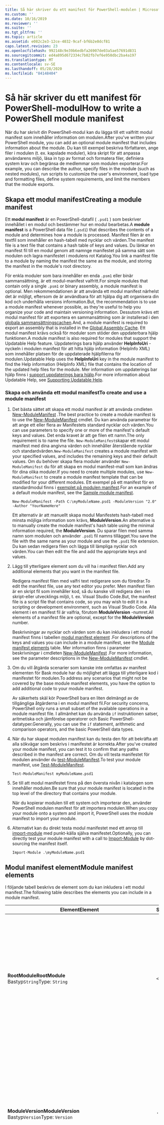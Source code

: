 ```yaml
---
title: Så här skriver du ett manifest för PowerShell-modulen | Microsoft Docs
ms.custom: ''
ms.date: 10/16/2019
ms.reviewer: ''
ms.suite: ''
ms.tgt_pltfrm: ''
ms.topic: article
ms.assetid: e082c2e3-12ce-4032-9caf-bf6b2e0dcf81
caps.latest.revision: 23
ms.openlocfilehash: 992148c9e39b6edbfa26907de03a5ae57691d831
ms.sourcegitcommit: ed4a895d672334c7b02fb7ef6e950dbc2ba4a197
ms.translationtype: MT
ms.contentlocale: sv-SE
ms.lasthandoff: 05/28/2020
ms.locfileid: "84148404"
---
```

# <a name="how-to-write-a-powershell-module-manifest"></a><span data-ttu-id="6aa36-102">Så här skriver du ett manifest för PowerShell-modul</span><span class="sxs-lookup"><span data-stu-id="6aa36-102">How to write a PowerShell module manifest</span></span>

<span data-ttu-id="6aa36-103">När du har skrivit din PowerShell-modul kan du lägga till ett valfritt modul manifest som innehåller information om modulen.</span><span class="sxs-lookup"><span data-stu-id="6aa36-103">After you've written your PowerShell module, you can add an optional module manifest that includes information about the module.</span></span> <span data-ttu-id="6aa36-104">Du kan till exempel beskriva författaren, ange filer i modulen (t. ex. kapslade moduler), köra skript för att anpassa användarens miljö, läsa in typ av format och formatera filer, definiera system krav och begränsa de medlemmar som modulen exporterar.</span><span class="sxs-lookup"><span data-stu-id="6aa36-104">For example, you can describe the author, specify files in the module (such as nested modules), run scripts to customize the user's environment, load type and formatting files, define system requirements, and limit the members that the module exports.</span></span>

## <a name="creating-a-module-manifest"></a><span data-ttu-id="6aa36-105">Skapa ett modul manifest</span><span class="sxs-lookup"><span data-stu-id="6aa36-105">Creating a module manifest</span></span>

<span data-ttu-id="6aa36-106">Ett **modul manifest** är en PowerShell-datafil ( `.psd1` ) som beskriver innehållet i en modul och bestämmer hur en modul bearbetas.</span><span class="sxs-lookup"><span data-stu-id="6aa36-106">A **module manifest** is a PowerShell data file (`.psd1`) that describes the contents of a module and determines how a module is processed.</span></span> <span data-ttu-id="6aa36-107">Manifest filen är en textfil som innehåller en hash-tabell med nycklar och värden.</span><span class="sxs-lookup"><span data-stu-id="6aa36-107">The manifest file is a text file that contains a hash table of keys and values.</span></span> <span data-ttu-id="6aa36-108">Du länkar en manifest fil till en modul genom att namnge manifestet på samma sätt som modulen och lagra manifestet i modulens rot Katalog.</span><span class="sxs-lookup"><span data-stu-id="6aa36-108">You link a manifest file to a module by naming the manifest the same as the module, and storing the manifest in the module's root directory.</span></span>

<span data-ttu-id="6aa36-109">För enkla moduler som bara innehåller en enda `.psm1` eller binär sammansättning, är ett modul-manifest valfritt.</span><span class="sxs-lookup"><span data-stu-id="6aa36-109">For simple modules that contain only a single `.psm1` or binary assembly, a module manifest is optional.</span></span> <span data-ttu-id="6aa36-110">Men rekommendationen är att använda ett modul manifest närhelst det är möjligt, eftersom de är användbara för att hjälpa dig att organisera din kod och underhålla versions information.</span><span class="sxs-lookup"><span data-stu-id="6aa36-110">But, the recommendation is to use a module manifest whenever possible, as they're useful to help you organize your code and maintain versioning information.</span></span> <span data-ttu-id="6aa36-111">Dessutom krävs ett modul manifest för att exportera en sammansättning som är installerad i den [globala sammansättningscachen](/dotnet/framework/app-domains/gac).</span><span class="sxs-lookup"><span data-stu-id="6aa36-111">And, a module manifest is required to export an assembly that is installed in the [Global Assembly Cache](/dotnet/framework/app-domains/gac).</span></span> <span data-ttu-id="6aa36-112">Ett modul manifest krävs också för moduler som stöder den uppdaterbara hjälp funktionen.</span><span class="sxs-lookup"><span data-stu-id="6aa36-112">A module manifest is also required for modules that support the Updatable Help feature.</span></span> <span data-ttu-id="6aa36-113">Uppdaterings bara hjälp använder **HelpInfoUri** -nyckeln i modulen manifest för att hitta hjälp information (HelpInfo XML) som innehåller platsen för de uppdaterade hjälpfilerna för modulen.</span><span class="sxs-lookup"><span data-stu-id="6aa36-113">Updatable Help uses the **HelpInfoUri** key in the module manifest to find the Help information (HelpInfo XML) file that contains the location of the updated help files for the module.</span></span> <span data-ttu-id="6aa36-114">Mer information om uppdaterings bar hjälp finns i [support uppdaterings bara hjälp](./supporting-updatable-help.md).</span><span class="sxs-lookup"><span data-stu-id="6aa36-114">For more information about Updatable Help, see [Supporting Updatable Help](./supporting-updatable-help.md).</span></span>

### <a name="to-create-and-use-a-module-manifest"></a><span data-ttu-id="6aa36-115">Skapa och använda ett modul manifest</span><span class="sxs-lookup"><span data-stu-id="6aa36-115">To create and use a module manifest</span></span>

1. <span data-ttu-id="6aa36-116">Det bästa sättet att skapa ett modul manifest är att använda cmdleten [New-ModuleManifest](/powershell/module/Microsoft.PowerShell.Core/New-ModuleManifest) .</span><span class="sxs-lookup"><span data-stu-id="6aa36-116">The best practice to create a module manifest is to use the [New-ModuleManifest](/powershell/module/Microsoft.PowerShell.Core/New-ModuleManifest) cmdlet.</span></span> <span data-ttu-id="6aa36-117">Du kan använda parametrar för att ange ett eller flera av Manifestets standard nycklar och värden.</span><span class="sxs-lookup"><span data-stu-id="6aa36-117">You can use parameters to specify one or more of the manifest's default keys and values.</span></span> <span data-ttu-id="6aa36-118">Det enda kravet är att ge filen ett namn.</span><span class="sxs-lookup"><span data-stu-id="6aa36-118">The only requirement is to name the file.</span></span> <span data-ttu-id="6aa36-119">`New-ModuleManifest`skapar ett modul manifest med dina angivna värden och innehåller återstående nycklar och standardvärden.</span><span class="sxs-lookup"><span data-stu-id="6aa36-119">`New-ModuleManifest` creates a module manifest with your specified values, and includes the remaining keys and their default values.</span></span> <span data-ttu-id="6aa36-120">Om du behöver skapa flera moduler använder `New-ModuleManifest` du för att skapa en modul manifest-mall som kan ändras för dina olika moduler.</span><span class="sxs-lookup"><span data-stu-id="6aa36-120">If you need to create multiple modules, use `New-ModuleManifest` to create a module manifest template that can be modified for your different modules.</span></span> <span data-ttu-id="6aa36-121">Ett exempel på ett manifest för en standardmodul finns i [exemplet på modulen manifest](#sample-module-manifest).</span><span class="sxs-lookup"><span data-stu-id="6aa36-121">For an example of a default module manifest, see the [Sample module manifest](#sample-module-manifest).</span></span>

   `New-ModuleManifest -Path C:\myModuleName.psd1 -ModuleVersion "2.0" -Author "YourNameHere"`

   <span data-ttu-id="6aa36-122">Ett alternativ är att manuellt skapa modul Manifestets hash-tabell med minsta möjliga information som krävs, **ModuleVersion**.</span><span class="sxs-lookup"><span data-stu-id="6aa36-122">An alternative is to manually create the module manifest's hash table using the minimal information required, the **ModuleVersion**.</span></span> <span data-ttu-id="6aa36-123">Du sparar filen med samma namn som modulen och använder `.psd1` fil namns tillägget.</span><span class="sxs-lookup"><span data-stu-id="6aa36-123">You save the file with the same name as your module and use the `.psd1` file extension.</span></span> <span data-ttu-id="6aa36-124">Du kan sedan redigera filen och lägga till lämpliga nycklar och värden.</span><span class="sxs-lookup"><span data-stu-id="6aa36-124">You can then edit the file and add the appropriate keys and values.</span></span>

1. <span data-ttu-id="6aa36-125">Lägg till ytterligare element som du vill ha i manifest filen.</span><span class="sxs-lookup"><span data-stu-id="6aa36-125">Add any additional elements that you want in the manifest file.</span></span>

   <span data-ttu-id="6aa36-126">Redigera manifest filen med valfri text redigerare som du föredrar.</span><span class="sxs-lookup"><span data-stu-id="6aa36-126">To edit the manifest file, use any text editor you prefer.</span></span> <span data-ttu-id="6aa36-127">Men manifest filen är en skript fil som innehåller kod, så du kanske vill redigera den i en skript-eller utvecklings miljö, t. ex. Visual Studio Code.</span><span class="sxs-lookup"><span data-stu-id="6aa36-127">But, the manifest file is a script file that contains code, so you may wish to edit it in a scripting or development environment, such as Visual Studio Code.</span></span> <span data-ttu-id="6aa36-128">Alla element i en manifest fil är valfria, förutom **ModuleVersion** -numret.</span><span class="sxs-lookup"><span data-stu-id="6aa36-128">All elements of a manifest file are optional, except for the **ModuleVersion** number.</span></span>

   <span data-ttu-id="6aa36-129">Beskrivningar av nycklar och värden som du kan inkludera i ett modul manifest finns i tabellen [modul manifest element](#module-manifest-elements) .</span><span class="sxs-lookup"><span data-stu-id="6aa36-129">For descriptions of the keys and values you can include in a module manifest, see the [Module manifest elements](#module-manifest-elements) table.</span></span> <span data-ttu-id="6aa36-130">Mer information finns i parameter beskrivningar i cmdleten [New-ModuleManifest](/powershell/module/Microsoft.PowerShell.Core/New-ModuleManifest) .</span><span class="sxs-lookup"><span data-stu-id="6aa36-130">For more information, see the parameter descriptions in the [New-ModuleManifest](/powershell/module/Microsoft.PowerShell.Core/New-ModuleManifest) cmdlet.</span></span>

1. <span data-ttu-id="6aa36-131">Om du vill åtgärda scenarier som kanske inte omfattas av manifest elementen för Bask module har du möjlighet att lägga till ytterligare kod i manifestet för modulen.</span><span class="sxs-lookup"><span data-stu-id="6aa36-131">To address any scenarios that might not be covered by the base module manifest elements, you have the option to add additional code to your module manifest.</span></span>

   <span data-ttu-id="6aa36-132">Av säkerhets skäl kör PowerShell bara en liten delmängd av de tillgängliga åtgärderna i en modul manifest fil.</span><span class="sxs-lookup"><span data-stu-id="6aa36-132">For security concerns, PowerShell only runs a small subset of the available operations in a module manifest file.</span></span> <span data-ttu-id="6aa36-133">I allmänhet kan du använda `if` instruktionen satser, aritmetiska och jämförelse operatorer och Basic PowerShell-datatyper.</span><span class="sxs-lookup"><span data-stu-id="6aa36-133">Generally, you can use the `if` statement, arithmetic and comparison operators, and the basic PowerShell data types.</span></span>

1. <span data-ttu-id="6aa36-134">När du har skapat modulen manifest kan du testa den för att bekräfta att alla sökvägar som beskrivs i manifestet är korrekta.</span><span class="sxs-lookup"><span data-stu-id="6aa36-134">After you've created your module manifest, you can test it to confirm that any paths described in the manifest are correct.</span></span> <span data-ttu-id="6aa36-135">Om du vill testa manifestet för modulen använder du [test-ModuleManifest](/powershell/module/Microsoft.PowerShell.Core/Test-ModuleManifest).</span><span class="sxs-lookup"><span data-stu-id="6aa36-135">To test your module manifest, use [Test-ModuleManifest](/powershell/module/Microsoft.PowerShell.Core/Test-ModuleManifest).</span></span>

   `Test-ModuleManifest myModuleName.psd1`

1. <span data-ttu-id="6aa36-136">Se till att modul manifestet finns på den översta nivån i katalogen som innehåller modulen.</span><span class="sxs-lookup"><span data-stu-id="6aa36-136">Be sure that your module manifest is located in the top level of the directory that contains your module.</span></span>

   <span data-ttu-id="6aa36-137">När du kopierar modulen till ett system och importerar den, använder PowerShell modulen manifest för att importera modulen.</span><span class="sxs-lookup"><span data-stu-id="6aa36-137">When you copy your module onto a system and import it, PowerShell uses the module manifest to import your module.</span></span>

1. <span data-ttu-id="6aa36-138">Alternativt kan du direkt testa modul manifestet med ett anrop till [import-module](/powershell/module/Microsoft.PowerShell.Core/Import-Module) med punkt-källa själva manifestet.</span><span class="sxs-lookup"><span data-stu-id="6aa36-138">Optionally, you can directly test your module manifest with a call to [Import-Module](/powershell/module/Microsoft.PowerShell.Core/Import-Module) by dot-sourcing the manifest itself.</span></span>

   `Import-Module .\myModuleName.psd1`

## <a name="module-manifest-elements"></a><span data-ttu-id="6aa36-139">Modul manifest element</span><span class="sxs-lookup"><span data-stu-id="6aa36-139">Module manifest elements</span></span>

<span data-ttu-id="6aa36-140">I följande tabell beskrivs de element som du kan inkludera i ett modul manifest.</span><span class="sxs-lookup"><span data-stu-id="6aa36-140">The following table describes the elements you can include in a module manifest.</span></span>

|<span data-ttu-id="6aa36-141">Element</span><span class="sxs-lookup"><span data-stu-id="6aa36-141">Element</span></span>|<span data-ttu-id="6aa36-142">Standard</span><span class="sxs-lookup"><span data-stu-id="6aa36-142">Default</span></span>|<span data-ttu-id="6aa36-143">Description</span><span class="sxs-lookup"><span data-stu-id="6aa36-143">Description</span></span>|
|-------------|-------------|-----------------|
|<span data-ttu-id="6aa36-144">**RootModule**</span><span class="sxs-lookup"><span data-stu-id="6aa36-144">**RootModule**</span></span><br /> <span data-ttu-id="6aa36-145">Bastyp`String`</span><span class="sxs-lookup"><span data-stu-id="6aa36-145">Type: `String`</span></span>|`<empty string>`|<span data-ttu-id="6aa36-146">Skriptbaserad modul eller binär modul som är associerad med det här manifestet.</span><span class="sxs-lookup"><span data-stu-id="6aa36-146">Script module or binary module file associated with this manifest.</span></span> <span data-ttu-id="6aa36-147">Tidigare versioner av PowerShell anropade det här elementet som **ModuleToProcess**.</span><span class="sxs-lookup"><span data-stu-id="6aa36-147">Previous versions of PowerShell called this element the **ModuleToProcess**.</span></span><br /> <span data-ttu-id="6aa36-148">Möjliga typer för rotnoden kan vara tomma, vilket skapar en **manifest** -modul, namnet på en skript-modul ( `.psm1` ) eller namnet på en binär modul ( `.exe` eller `.dll` ).</span><span class="sxs-lookup"><span data-stu-id="6aa36-148">Possible types for the root module can be empty, which creates a **Manifest** module, the name of a script module (`.psm1`), or the name of a binary module (`.exe` or `.dll`).</span></span> <span data-ttu-id="6aa36-149">Att placera namnet på ett modul manifest ( `.psd1` ) eller en skript fil ( `.ps1` ) i det här elementet orsakar ett fel.</span><span class="sxs-lookup"><span data-stu-id="6aa36-149">Placing the name of a module manifest (`.psd1`) or a script file (`.ps1`) in this element causes an error.</span></span> <br /> <span data-ttu-id="6aa36-150">Exempel: `RootModule = 'ScriptModule.psm1'`</span><span class="sxs-lookup"><span data-stu-id="6aa36-150">Example: `RootModule = 'ScriptModule.psm1'`</span></span>|
|<span data-ttu-id="6aa36-151">**ModuleVersion**</span><span class="sxs-lookup"><span data-stu-id="6aa36-151">**ModuleVersion**</span></span><br /> <span data-ttu-id="6aa36-152">Bastyp`Version`</span><span class="sxs-lookup"><span data-stu-id="6aa36-152">Type: `Version`</span></span>|`'0.0.1'`|<span data-ttu-id="6aa36-153">Versions nummer för den här modulen.</span><span class="sxs-lookup"><span data-stu-id="6aa36-153">Version number of this module.</span></span> <span data-ttu-id="6aa36-154">Om ett värde inte anges används standardvärdet `New-ModuleManifest` .</span><span class="sxs-lookup"><span data-stu-id="6aa36-154">If a value isn't specified, `New-ModuleManifest`   uses the default.</span></span> <span data-ttu-id="6aa36-155">Strängen måste kunna konvertera till typen till `Version` exempel `#.#.#.#.#` .</span><span class="sxs-lookup"><span data-stu-id="6aa36-155">The string must be able to convert to the type `Version` for example `#.#.#.#.#`.</span></span> <span data-ttu-id="6aa36-156">`Import-Module`läser in den första modul som den hittar på den **$PSModulePath** som matchar namnet och har minst lika hög som en **ModuleVersion**, som **MinimumVersion** -parameter.</span><span class="sxs-lookup"><span data-stu-id="6aa36-156">`Import-Module` loads the first module it finds on the **$PSModulePath** that matches the name, and has at least as high a **ModuleVersion**, as the **MinimumVersion** parameter.</span></span> <span data-ttu-id="6aa36-157">Om du vill importera en version använder du `Import-Module` cmdlet: en **RequiredVersion** -parameter.</span><span class="sxs-lookup"><span data-stu-id="6aa36-157">To import a specific version, use the `Import-Module` cmdlet's **RequiredVersion** parameter.</span></span><br /> <span data-ttu-id="6aa36-158">Exempel: `ModuleVersion = '1.0'`</span><span class="sxs-lookup"><span data-stu-id="6aa36-158">Example: `ModuleVersion = '1.0'`</span></span>|
|<span data-ttu-id="6aa36-159">**LED**</span><span class="sxs-lookup"><span data-stu-id="6aa36-159">**GUID**</span></span><br /> <span data-ttu-id="6aa36-160">Bastyp`GUID`</span><span class="sxs-lookup"><span data-stu-id="6aa36-160">Type: `GUID`</span></span>|`'<GUID>'`|<span data-ttu-id="6aa36-161">ID som används för att identifiera den här modulen unikt.</span><span class="sxs-lookup"><span data-stu-id="6aa36-161">ID used to uniquely identify this module.</span></span> <span data-ttu-id="6aa36-162">Om ett värde inte anges `New-ModuleManifest` genererar automatiskt värdet.</span><span class="sxs-lookup"><span data-stu-id="6aa36-162">If a value isn't specified, `New-ModuleManifest` autogenerates the value.</span></span> <span data-ttu-id="6aa36-163">Du kan för närvarande inte importera en modul efter **GUID**.</span><span class="sxs-lookup"><span data-stu-id="6aa36-163">You can't currently import a module by **GUID**.</span></span> <br /> <span data-ttu-id="6aa36-164">Exempel: `GUID = 'cfc45206-1e49-459d-a8ad-5b571ef94857'`</span><span class="sxs-lookup"><span data-stu-id="6aa36-164">Example: `GUID = 'cfc45206-1e49-459d-a8ad-5b571ef94857'`</span></span>|
|<span data-ttu-id="6aa36-165">**Författare**</span><span class="sxs-lookup"><span data-stu-id="6aa36-165">**Author**</span></span><br /> <span data-ttu-id="6aa36-166">Bastyp`String`</span><span class="sxs-lookup"><span data-stu-id="6aa36-166">Type: `String`</span></span>|`'<Current user>'`|<span data-ttu-id="6aa36-167">Författare för den här modulen.</span><span class="sxs-lookup"><span data-stu-id="6aa36-167">Author of this module.</span></span> <span data-ttu-id="6aa36-168">Om ett värde inte anges `New-ModuleManifest` använder den aktuella användaren.</span><span class="sxs-lookup"><span data-stu-id="6aa36-168">If a value isn't specified, `New-ModuleManifest` uses the current user.</span></span> <br /> <span data-ttu-id="6aa36-169">Exempel: `Author = 'AuthorNameHere'`</span><span class="sxs-lookup"><span data-stu-id="6aa36-169">Example: `Author = 'AuthorNameHere'`</span></span>|
|<span data-ttu-id="6aa36-170">**CompanyName**</span><span class="sxs-lookup"><span data-stu-id="6aa36-170">**CompanyName**</span></span><br /> <span data-ttu-id="6aa36-171">Bastyp`String`</span><span class="sxs-lookup"><span data-stu-id="6aa36-171">Type: `String`</span></span>|`'Unknown'`|<span data-ttu-id="6aa36-172">Företaget eller leverantören för den här modulen.</span><span class="sxs-lookup"><span data-stu-id="6aa36-172">Company or vendor of this module.</span></span> <span data-ttu-id="6aa36-173">Om ett värde inte anges används standardvärdet `New-ModuleManifest` .</span><span class="sxs-lookup"><span data-stu-id="6aa36-173">If a value isn't specified, `New-ModuleManifest` uses the default.</span></span><br /> <span data-ttu-id="6aa36-174">Exempel: `CompanyName = 'Fabrikam'`</span><span class="sxs-lookup"><span data-stu-id="6aa36-174">Example: `CompanyName = 'Fabrikam'`</span></span>|
|<span data-ttu-id="6aa36-175">**Material**</span><span class="sxs-lookup"><span data-stu-id="6aa36-175">**Copyright**</span></span><br /> <span data-ttu-id="6aa36-176">Bastyp`String`</span><span class="sxs-lookup"><span data-stu-id="6aa36-176">Type: `String`</span></span>|`'(c) <Author>. All rights reserved.'`| <span data-ttu-id="6aa36-177">Copyright-instruktion för den här modulen.</span><span class="sxs-lookup"><span data-stu-id="6aa36-177">Copyright statement for this module.</span></span> <span data-ttu-id="6aa36-178">Om ett värde inte anges används standardvärdet för `New-ModuleManifest` den aktuella användaren som `<Author>` .</span><span class="sxs-lookup"><span data-stu-id="6aa36-178">If a value isn't specified, `New-ModuleManifest` uses the default with the current user as the `<Author>`.</span></span> <span data-ttu-id="6aa36-179">Om du vill ange en författare använder du parametern **Author** .</span><span class="sxs-lookup"><span data-stu-id="6aa36-179">To specify an author, use the **Author** parameter.</span></span> <br /> <span data-ttu-id="6aa36-180">Exempel: `Copyright = '2019 AuthorName. All rights reserved.'`</span><span class="sxs-lookup"><span data-stu-id="6aa36-180">Example: `Copyright = '2019 AuthorName. All rights reserved.'`</span></span>|
|<span data-ttu-id="6aa36-181">**Beskrivning**</span><span class="sxs-lookup"><span data-stu-id="6aa36-181">**Description**</span></span><br /> <span data-ttu-id="6aa36-182">Bastyp`String`</span><span class="sxs-lookup"><span data-stu-id="6aa36-182">Type: `String`</span></span>|`<empty string>`|<span data-ttu-id="6aa36-183">Beskrivning av de funktioner som tillhandahålls av den här modulen.</span><span class="sxs-lookup"><span data-stu-id="6aa36-183">Description of the functionality provided by this module.</span></span><br /> <span data-ttu-id="6aa36-184">Exempel: `Description = 'This is the module's description.'`</span><span class="sxs-lookup"><span data-stu-id="6aa36-184">Example: `Description = 'This is the module's description.'`</span></span>|
|<span data-ttu-id="6aa36-185">**PowerShellVersion**</span><span class="sxs-lookup"><span data-stu-id="6aa36-185">**PowerShellVersion**</span></span><br /> <span data-ttu-id="6aa36-186">Bastyp`Version`</span><span class="sxs-lookup"><span data-stu-id="6aa36-186">Type: `Version`</span></span>|`<empty string>`|<span data-ttu-id="6aa36-187">Lägsta version av PowerShell-motorn som krävs av den här modulen.</span><span class="sxs-lookup"><span data-stu-id="6aa36-187">Minimum version of the PowerShell engine required by this module.</span></span> <span data-ttu-id="6aa36-188">Giltiga värden är 1,0, 2,0, 3,0, 4,0, 5,0, 5,1, 6 och 7.</span><span class="sxs-lookup"><span data-stu-id="6aa36-188">Valid values are 1.0, 2.0, 3.0, 4.0, 5.0, 5.1, 6, and 7.</span></span><br /> <span data-ttu-id="6aa36-189">Exempel: `PowerShellVersion = '5.0'`</span><span class="sxs-lookup"><span data-stu-id="6aa36-189">Example: `PowerShellVersion = '5.0'`</span></span>|
|<span data-ttu-id="6aa36-190">**PowerShellHostName**</span><span class="sxs-lookup"><span data-stu-id="6aa36-190">**PowerShellHostName**</span></span><br /> <span data-ttu-id="6aa36-191">Bastyp`String`</span><span class="sxs-lookup"><span data-stu-id="6aa36-191">Type: `String`</span></span>|`<empty string>`|<span data-ttu-id="6aa36-192">Namnet på PowerShell-värden som krävs av den här modulen.</span><span class="sxs-lookup"><span data-stu-id="6aa36-192">Name of the PowerShell host required by this module.</span></span> <span data-ttu-id="6aa36-193">Det här namnet tillhandahålls av PowerShell.</span><span class="sxs-lookup"><span data-stu-id="6aa36-193">This name is provided by PowerShell.</span></span> <span data-ttu-id="6aa36-194">Om du vill hitta namnet på ett värd program skriver du följande i programmet: `$host.name` .</span><span class="sxs-lookup"><span data-stu-id="6aa36-194">To find the name of a host program, in the program, type: `$host.name`.</span></span><br /> <span data-ttu-id="6aa36-195">Exempel: `PowerShellHostName = 'ConsoleHost'`</span><span class="sxs-lookup"><span data-stu-id="6aa36-195">Example: `PowerShellHostName = 'ConsoleHost'`</span></span>|
|<span data-ttu-id="6aa36-196">**PowerShellHostVersion**</span><span class="sxs-lookup"><span data-stu-id="6aa36-196">**PowerShellHostVersion**</span></span><br /> <span data-ttu-id="6aa36-197">Bastyp`Version`</span><span class="sxs-lookup"><span data-stu-id="6aa36-197">Type: `Version`</span></span>|`<empty string>`|<span data-ttu-id="6aa36-198">Lägsta version av PowerShell-värden som krävs av den här modulen.</span><span class="sxs-lookup"><span data-stu-id="6aa36-198">Minimum version of the PowerShell host required by this module.</span></span><br /> <span data-ttu-id="6aa36-199">Exempel: `PowerShellHostVersion = '2.0'`</span><span class="sxs-lookup"><span data-stu-id="6aa36-199">Example: `PowerShellHostVersion = '2.0'`</span></span>|
|<span data-ttu-id="6aa36-200">**DotNetFrameworkVersion**</span><span class="sxs-lookup"><span data-stu-id="6aa36-200">**DotNetFrameworkVersion**</span></span><br /> <span data-ttu-id="6aa36-201">Bastyp`Version`</span><span class="sxs-lookup"><span data-stu-id="6aa36-201">Type: `Version`</span></span>|`<empty string>`|<span data-ttu-id="6aa36-202">Lägsta version av Microsoft .NET Framework som krävs av den här modulen.</span><span class="sxs-lookup"><span data-stu-id="6aa36-202">Minimum version of Microsoft .NET Framework required by this module.</span></span> <span data-ttu-id="6aa36-203">Den här förutsättningen gäller endast för PowerShell Desktop Edition, till exempel PowerShell 5,1.</span><span class="sxs-lookup"><span data-stu-id="6aa36-203">This prerequisite is valid for the PowerShell Desktop edition only, such as PowerShell 5.1.</span></span><br /> <span data-ttu-id="6aa36-204">Exempel: `DotNetFrameworkVersion = '3.5'`</span><span class="sxs-lookup"><span data-stu-id="6aa36-204">Example: `DotNetFrameworkVersion = '3.5'`</span></span>|
|<span data-ttu-id="6aa36-205">**CLRVersion**</span><span class="sxs-lookup"><span data-stu-id="6aa36-205">**CLRVersion**</span></span><br /> <span data-ttu-id="6aa36-206">Bastyp`Version`</span><span class="sxs-lookup"><span data-stu-id="6aa36-206">Type: `Version`</span></span>|`<empty string>`|<span data-ttu-id="6aa36-207">Lägsta version av Common Language Runtime (CLR) som krävs för den här modulen.</span><span class="sxs-lookup"><span data-stu-id="6aa36-207">Minimum version of the common language runtime (CLR) required by this module.</span></span> <span data-ttu-id="6aa36-208">Den här förutsättningen gäller endast för PowerShell Desktop Edition, till exempel PowerShell 5,1.</span><span class="sxs-lookup"><span data-stu-id="6aa36-208">This prerequisite is valid for the PowerShell Desktop edition only, such as PowerShell 5.1.</span></span><br /> <span data-ttu-id="6aa36-209">Exempel: `CLRVersion = '3.5'`</span><span class="sxs-lookup"><span data-stu-id="6aa36-209">Example: `CLRVersion = '3.5'`</span></span>|
|<span data-ttu-id="6aa36-210">**ProcessorArchitecture**</span><span class="sxs-lookup"><span data-stu-id="6aa36-210">**ProcessorArchitecture**</span></span><br /> <span data-ttu-id="6aa36-211">Bastyp`ProcessorArchitecture`</span><span class="sxs-lookup"><span data-stu-id="6aa36-211">Type: `ProcessorArchitecture`</span></span>|`<empty string>`|<span data-ttu-id="6aa36-212">Processor arkitektur (ingen, x86, amd64) som krävs av den här modulen.</span><span class="sxs-lookup"><span data-stu-id="6aa36-212">Processor architecture (None, X86, Amd64) required by this module.</span></span> <span data-ttu-id="6aa36-213">Giltiga värden är x86, AMD64, arm, IA64, MSIL och None (okänd eller ospecificerad).</span><span class="sxs-lookup"><span data-stu-id="6aa36-213">Valid values are x86, AMD64, Arm, IA64, MSIL, and None (unknown or unspecified).</span></span><br /> <span data-ttu-id="6aa36-214">Exempel: `ProcessorArchitecture = 'x86'`</span><span class="sxs-lookup"><span data-stu-id="6aa36-214">Example: `ProcessorArchitecture = 'x86'`</span></span>|
|<span data-ttu-id="6aa36-215">**RequiredModules**</span><span class="sxs-lookup"><span data-stu-id="6aa36-215">**RequiredModules**</span></span><br /> <span data-ttu-id="6aa36-216">Bastyp`Object[]`</span><span class="sxs-lookup"><span data-stu-id="6aa36-216">Type: `Object[]`</span></span>|`@()`|<span data-ttu-id="6aa36-217">Moduler som måste importeras till den globala miljön innan den här modulen importeras.</span><span class="sxs-lookup"><span data-stu-id="6aa36-217">Modules that must be imported into the global environment prior to importing this module.</span></span> <span data-ttu-id="6aa36-218">Detta laddar alla moduler som anges om de inte redan har lästs in.</span><span class="sxs-lookup"><span data-stu-id="6aa36-218">This loads any modules listed unless they've already been loaded.</span></span> <span data-ttu-id="6aa36-219">Till exempel kanske vissa moduler redan har lästs in av en annan modul.</span><span class="sxs-lookup"><span data-stu-id="6aa36-219">For example, some modules may already be loaded by a different module.</span></span> <span data-ttu-id="6aa36-220">Det är möjligt att ange en angiven version som ska läsas in med `RequiredVersion` i stället för `ModuleVersion` .</span><span class="sxs-lookup"><span data-stu-id="6aa36-220">It's possible to specify a specific version to load using `RequiredVersion` rather than `ModuleVersion`.</span></span> <span data-ttu-id="6aa36-221">När `ModuleVersion` används läser det in den senaste versionen som är tillgänglig med minst den angivna versionen.</span><span class="sxs-lookup"><span data-stu-id="6aa36-221">When `ModuleVersion` is used it will load the newest version available with a minimum of the version specified.</span></span> <span data-ttu-id="6aa36-222">Du kan kombinera strängar och hash-tabeller i parametervärdet.</span><span class="sxs-lookup"><span data-stu-id="6aa36-222">You can combine strings and hash tables in the parameter value.</span></span><br /> <span data-ttu-id="6aa36-223">Exempel: `RequiredModules = @("MyModule", @{ModuleName="MyDependentModule"; ModuleVersion="2.0"; GUID="cfc45206-1e49-459d-a8ad-5b571ef94857"})`</span><span class="sxs-lookup"><span data-stu-id="6aa36-223">Example: `RequiredModules = @("MyModule", @{ModuleName="MyDependentModule"; ModuleVersion="2.0"; GUID="cfc45206-1e49-459d-a8ad-5b571ef94857"})`</span></span><br /> <span data-ttu-id="6aa36-224">Exempel: `RequiredModules = @("MyModule", @{ModuleName="MyDependentModule"; RequiredVersion="1.5"; GUID="cfc45206-1e49-459d-a8ad-5b571ef94857"})`</span><span class="sxs-lookup"><span data-stu-id="6aa36-224">Example: `RequiredModules = @("MyModule", @{ModuleName="MyDependentModule"; RequiredVersion="1.5"; GUID="cfc45206-1e49-459d-a8ad-5b571ef94857"})`</span></span>|
|<span data-ttu-id="6aa36-225">**RequiredAssemblies**</span><span class="sxs-lookup"><span data-stu-id="6aa36-225">**RequiredAssemblies**</span></span><br /> <span data-ttu-id="6aa36-226">Bastyp`String[]`</span><span class="sxs-lookup"><span data-stu-id="6aa36-226">Type: `String[]`</span></span>|`@()`|<span data-ttu-id="6aa36-227">Sammansättningar som måste läsas in innan den här modulen importeras.</span><span class="sxs-lookup"><span data-stu-id="6aa36-227">Assemblies that must be loaded prior to importing this module.</span></span> <span data-ttu-id="6aa36-228">Anger de sammansättnings `.dll` fil namn () som modulen kräver.</span><span class="sxs-lookup"><span data-stu-id="6aa36-228">Specifies the assembly (`.dll`) file names that the module requires.</span></span><br /> <span data-ttu-id="6aa36-229">PowerShell läser in de angivna sammansättningarna innan du uppdaterar typer eller format, importerar kapslade moduler eller importerar filen som anges i värdet för nyckeln RootModule.</span><span class="sxs-lookup"><span data-stu-id="6aa36-229">PowerShell loads the specified assemblies before updating types or formats, importing nested modules, or importing the module file that is specified in the value of the RootModule key.</span></span> <span data-ttu-id="6aa36-230">Använd den här parametern för att visa en lista över alla sammansättningar som modulen kräver.</span><span class="sxs-lookup"><span data-stu-id="6aa36-230">Use this parameter to list all the assemblies that the module requires.</span></span><br /> <span data-ttu-id="6aa36-231">Exempel: `RequiredAssemblies = @("assembly1.dll", "assembly2.dll", "assembly3.dll")`</span><span class="sxs-lookup"><span data-stu-id="6aa36-231">Example: `RequiredAssemblies = @("assembly1.dll", "assembly2.dll", "assembly3.dll")`</span></span>|
|<span data-ttu-id="6aa36-232">**ScriptsToProcess**</span><span class="sxs-lookup"><span data-stu-id="6aa36-232">**ScriptsToProcess**</span></span><br /> <span data-ttu-id="6aa36-233">Bastyp`String[]`</span><span class="sxs-lookup"><span data-stu-id="6aa36-233">Type: `String[]`</span></span>|`@()`|<span data-ttu-id="6aa36-234">Skript ( `.ps1` ) filer som körs i anroparens sessionstillstånd när modulen importeras.</span><span class="sxs-lookup"><span data-stu-id="6aa36-234">Script (`.ps1`) files that are run in the caller's session state when the module is imported.</span></span> <span data-ttu-id="6aa36-235">Detta kan vara det globala sessionstillståndet eller, för kapslade moduler, sessionens tillstånd för en annan modul.</span><span class="sxs-lookup"><span data-stu-id="6aa36-235">This could be the global session state or, for nested modules, the session state of another module.</span></span> <span data-ttu-id="6aa36-236">Du kan använda dessa skript för att förbereda en miljö på samma sätt som du kan använda ett inloggnings skript.</span><span class="sxs-lookup"><span data-stu-id="6aa36-236">You can use these scripts to prepare an environment just as you might use a log in script.</span></span><br /> <span data-ttu-id="6aa36-237">Dessa skript körs innan någon av modulerna som anges i manifestet läses in.</span><span class="sxs-lookup"><span data-stu-id="6aa36-237">These scripts are run before any of the modules listed in the manifest are loaded.</span></span> <br /> <span data-ttu-id="6aa36-238">Exempel: `ScriptsToProcess = @("script1.ps1", "script2.ps1", "script3.ps1")`</span><span class="sxs-lookup"><span data-stu-id="6aa36-238">Example: `ScriptsToProcess = @("script1.ps1", "script2.ps1", "script3.ps1")`</span></span>|
|<span data-ttu-id="6aa36-239">**TypesToProcess**</span><span class="sxs-lookup"><span data-stu-id="6aa36-239">**TypesToProcess**</span></span><br /> <span data-ttu-id="6aa36-240">Bastyp`String[]`</span><span class="sxs-lookup"><span data-stu-id="6aa36-240">Type: `String[]`</span></span>|`@()`|<span data-ttu-id="6aa36-241">Skriv filer ( `.ps1xml` ) som ska läsas in när du importerar den här modulen.</span><span class="sxs-lookup"><span data-stu-id="6aa36-241">Type files (`.ps1xml`) to be loaded when importing this module.</span></span> <br /> <span data-ttu-id="6aa36-242">Exempel: `TypesToProcess = @("type1.ps1xml", "type2.ps1xml", "type3.ps1xml")`</span><span class="sxs-lookup"><span data-stu-id="6aa36-242">Example: `TypesToProcess = @("type1.ps1xml", "type2.ps1xml", "type3.ps1xml")`</span></span>|
|<span data-ttu-id="6aa36-243">**FormatsToProcess**</span><span class="sxs-lookup"><span data-stu-id="6aa36-243">**FormatsToProcess**</span></span><br /> <span data-ttu-id="6aa36-244">Bastyp`String[]`</span><span class="sxs-lookup"><span data-stu-id="6aa36-244">Type: `String[]`</span></span>|`@()`|<span data-ttu-id="6aa36-245">Formatera filer ( `.ps1xml` ) som ska läsas in när modulen importeras.</span><span class="sxs-lookup"><span data-stu-id="6aa36-245">Format files (`.ps1xml`) to be loaded when importing this module.</span></span> <br /> <span data-ttu-id="6aa36-246">Exempel: `FormatsToProcess = @("format1.ps1xml", "format2.ps1xml", "format3.ps1xml")`</span><span class="sxs-lookup"><span data-stu-id="6aa36-246">Example: `FormatsToProcess = @("format1.ps1xml", "format2.ps1xml", "format3.ps1xml")`</span></span>|
|<span data-ttu-id="6aa36-247">**NestedModules**</span><span class="sxs-lookup"><span data-stu-id="6aa36-247">**NestedModules**</span></span><br /> <span data-ttu-id="6aa36-248">Bastyp`Object[]`</span><span class="sxs-lookup"><span data-stu-id="6aa36-248">Type: `Object[]`</span></span>|`@()`|<span data-ttu-id="6aa36-249">Moduler som ska importeras som kapslade moduler i modulen som anges i **RootModule** (alias:**ModuleToProcess**).</span><span class="sxs-lookup"><span data-stu-id="6aa36-249">Modules to import as nested modules of the module specified in **RootModule** (alias:**ModuleToProcess**).</span></span><br /> <span data-ttu-id="6aa36-250">Att lägga till ett modulnamn i det här elementet liknar att anropa inifrån `Import-Module` ditt skript eller din sammansättnings kod.</span><span class="sxs-lookup"><span data-stu-id="6aa36-250">Adding a module name to this element is similar to calling `Import-Module` from within your script or assembly code.</span></span> <span data-ttu-id="6aa36-251">Den största skillnaden genom att använda en manifest fil är att det är enklare att se vad du läser in.</span><span class="sxs-lookup"><span data-stu-id="6aa36-251">The main difference by using a manifest file is that it's easier to see what you're loading.</span></span> <span data-ttu-id="6aa36-252">Och om en modul inte kan läsas in så har du inte läst in den faktiska modulen ännu.</span><span class="sxs-lookup"><span data-stu-id="6aa36-252">And, if a module fails to load, you will not yet have loaded your actual module.</span></span><br /> <span data-ttu-id="6aa36-253">Förutom andra moduler kan du även läsa in skript ()- `.ps1` filer här.</span><span class="sxs-lookup"><span data-stu-id="6aa36-253">In addition to other modules, you may also load script (`.ps1`) files here.</span></span> <span data-ttu-id="6aa36-254">De här filerna körs i kontexten för modulen root.</span><span class="sxs-lookup"><span data-stu-id="6aa36-254">These files will execute in the context of the root module.</span></span> <span data-ttu-id="6aa36-255">Detta motsvarar punkt källa i skriptet i modulen root.</span><span class="sxs-lookup"><span data-stu-id="6aa36-255">This is equivalent to dot sourcing the script in your root module.</span></span> <br /> <span data-ttu-id="6aa36-256">Exempel: `NestedModules = @("script.ps1", @{ModuleName="MyModule"; ModuleVersion="1.0.0.0"; GUID="50cdb55f-5ab7-489f-9e94-4ec21ff51e59"})`</span><span class="sxs-lookup"><span data-stu-id="6aa36-256">Example: `NestedModules = @("script.ps1", @{ModuleName="MyModule"; ModuleVersion="1.0.0.0"; GUID="50cdb55f-5ab7-489f-9e94-4ec21ff51e59"})`</span></span>|
|<span data-ttu-id="6aa36-257">**FunctionsToExport**</span><span class="sxs-lookup"><span data-stu-id="6aa36-257">**FunctionsToExport**</span></span><br /> <span data-ttu-id="6aa36-258">Bastyp`String[]`</span><span class="sxs-lookup"><span data-stu-id="6aa36-258">Type: `String[]`</span></span>|`@()`|<span data-ttu-id="6aa36-259">Anger vilka funktioner som ska exporteras från den här modulen, för bästa prestanda, Använd inte jokertecken och ta inte bort posten, Använd en tom matris om det inte finns några funktioner att exportera.</span><span class="sxs-lookup"><span data-stu-id="6aa36-259">Specifies the functions to export from this module, for best performance, do not use wildcards and do not delete the entry, use an empty array if there are no functions to export.</span></span> <span data-ttu-id="6aa36-260">Som standard exporteras inga funktioner.</span><span class="sxs-lookup"><span data-stu-id="6aa36-260">By default, no functions are exported.</span></span> <span data-ttu-id="6aa36-261">Du kan använda den här nyckeln för att visa en lista över de funktioner som exporteras av modulen.</span><span class="sxs-lookup"><span data-stu-id="6aa36-261">You can use this key to list the functions that are exported by the module.</span></span><br /> <span data-ttu-id="6aa36-262">Modulen exporterar funktionerna till anroparens sessionstillstånd.</span><span class="sxs-lookup"><span data-stu-id="6aa36-262">The module exports the functions to the caller's session state.</span></span> <span data-ttu-id="6aa36-263">Anroparens sessionstillstånd kan vara det globala sessionstillståndet eller, för kapslade moduler, sessionens tillstånd för en annan modul.</span><span class="sxs-lookup"><span data-stu-id="6aa36-263">The caller's session state can be the global session state or, for nested modules, the session state of another module.</span></span> <span data-ttu-id="6aa36-264">Vid länkning av kapslade moduler exporteras alla funktioner som exporteras av en kapslad modul till det globala sessionstillståndet om inte en modul i kedjan begränsar funktionen med hjälp av **FunctionsToExport** -nyckeln.</span><span class="sxs-lookup"><span data-stu-id="6aa36-264">When chaining nested modules, all functions that are exported by a nested module will be exported to the global session state unless a module in the chain restricts the function by using the **FunctionsToExport** key.</span></span><br /> <span data-ttu-id="6aa36-265">Om manifestet exporterar alias för funktionerna kan den här nyckeln ta bort funktioner vars alias visas i **AliasesToExport** -nyckeln, men den här nyckeln kan inte lägga till funktions Ali Aset i listan.</span><span class="sxs-lookup"><span data-stu-id="6aa36-265">If the manifest exports aliases for the functions, this key can remove functions whose aliases are listed in the **AliasesToExport** key, but this key cannot add function aliases to the list.</span></span> <br /> <span data-ttu-id="6aa36-266">Exempel: `FunctionsToExport = @("function1", "function2", "function3")`</span><span class="sxs-lookup"><span data-stu-id="6aa36-266">Example: `FunctionsToExport = @("function1", "function2", "function3")`</span></span>|
|<span data-ttu-id="6aa36-267">**CmdletsToExport**</span><span class="sxs-lookup"><span data-stu-id="6aa36-267">**CmdletsToExport**</span></span><br /> <span data-ttu-id="6aa36-268">Bastyp`String[]`</span><span class="sxs-lookup"><span data-stu-id="6aa36-268">Type: `String[]`</span></span>|`@()`|<span data-ttu-id="6aa36-269">Anger vilka cmdlet: ar som ska exporteras från den här modulen för bästa prestanda, Använd inte jokertecken och ta inte bort posten, Använd en tom matris om det inte finns några cmdlets att exportera.</span><span class="sxs-lookup"><span data-stu-id="6aa36-269">Specifies the cmdlets to export from this module, for best performance, do not use wildcards and do not delete the entry, use an empty array if there are no cmdlets to export.</span></span> <span data-ttu-id="6aa36-270">Som standard exporteras inga cmdletar.</span><span class="sxs-lookup"><span data-stu-id="6aa36-270">By default, no cmdlets are exported.</span></span> <span data-ttu-id="6aa36-271">Du kan använda den här nyckeln för att visa en lista över de cmdletar som exporteras av modulen.</span><span class="sxs-lookup"><span data-stu-id="6aa36-271">You can use this key to list the cmdlets that are exported by the module.</span></span><br /> <span data-ttu-id="6aa36-272">Anroparens sessionstillstånd kan vara det globala sessionstillståndet eller, för kapslade moduler, sessionens tillstånd för en annan modul.</span><span class="sxs-lookup"><span data-stu-id="6aa36-272">The caller's session state can be the global session state or, for nested modules, the session state of another module.</span></span> <span data-ttu-id="6aa36-273">När du kedjar kapslade moduler exporteras alla cmdletar som exporteras av en kapslad modul till det globala sessionstillståndet om inte en modul i kedjan begränsar cmdleten med hjälp av **CmdletsToExport** -nyckeln.</span><span class="sxs-lookup"><span data-stu-id="6aa36-273">When you're chaining nested modules, all cmdlets that are exported by a nested module will be exported to the global session state unless a module in the chain restricts the cmdlet by using the **CmdletsToExport** key.</span></span><br /> <span data-ttu-id="6aa36-274">Om manifestet exporterar alias för cmdletarna, kan den här nyckeln ta bort cmdletar vars alias visas i **AliasesToExport** -nyckeln, men den här nyckeln kan inte lägga till cmdlet-alias i listan.</span><span class="sxs-lookup"><span data-stu-id="6aa36-274">If the manifest exports aliases for the cmdlets, this key can remove cmdlets whose aliases are listed in the **AliasesToExport** key, but this key cannot add cmdlet aliases to the list.</span></span> <br /> <span data-ttu-id="6aa36-275">Exempel: `CmdletsToExport = @("Get-MyCmdlet", "Set-MyCmdlet", "Test-MyCmdlet")`</span><span class="sxs-lookup"><span data-stu-id="6aa36-275">Example: `CmdletsToExport = @("Get-MyCmdlet", "Set-MyCmdlet", "Test-MyCmdlet")`</span></span>|
|<span data-ttu-id="6aa36-276">**VariablesToExport**</span><span class="sxs-lookup"><span data-stu-id="6aa36-276">**VariablesToExport**</span></span><br /> <span data-ttu-id="6aa36-277">Bastyp`String[]`</span><span class="sxs-lookup"><span data-stu-id="6aa36-277">Type: `String[]`</span></span>|`'*'`|<span data-ttu-id="6aa36-278">Anger de variabler som modulen exporterar till anroparens sessionstillstånd.</span><span class="sxs-lookup"><span data-stu-id="6aa36-278">Specifies the variables that the module exports to the caller's session state.</span></span> <span data-ttu-id="6aa36-279">Jokertecken är tillåtna.</span><span class="sxs-lookup"><span data-stu-id="6aa36-279">Wildcard characters are permitted.</span></span> <span data-ttu-id="6aa36-280">Som standard exporteras alla variabler ( `'*'` ).</span><span class="sxs-lookup"><span data-stu-id="6aa36-280">By default, all variables (`'*'`) are exported.</span></span> <span data-ttu-id="6aa36-281">Du kan använda den här nyckeln för att begränsa de variabler som exporteras av modulen.</span><span class="sxs-lookup"><span data-stu-id="6aa36-281">You can use this key to restrict the variables that are exported by the module.</span></span><br /> <span data-ttu-id="6aa36-282">Anroparens sessionstillstånd kan vara det globala sessionstillståndet eller, för kapslade moduler, sessionens tillstånd för en annan modul.</span><span class="sxs-lookup"><span data-stu-id="6aa36-282">The caller's session state can be the global session state or, for nested modules, the session state of another module.</span></span> <span data-ttu-id="6aa36-283">När du kopplar kapslade moduler exporteras alla variabler som exporteras av en kapslad modul till det globala sessionstillståndet om inte en modul i kedjan begränsar variabeln med hjälp av **VariablesToExport** -nyckeln.</span><span class="sxs-lookup"><span data-stu-id="6aa36-283">When you are chaining nested modules, all variables that are exported by a nested module will be exported to the global session state unless a module in the chain restricts the variable by using the **VariablesToExport** key.</span></span><br /> <span data-ttu-id="6aa36-284">Om manifestet även exporterar alias för variablerna, kan den här nyckeln ta bort variabler vars alias visas i **AliasesToExport** -nyckeln, men den här nyckeln kan inte lägga till variabel Ali Aset i listan.</span><span class="sxs-lookup"><span data-stu-id="6aa36-284">If the manifest also exports aliases for the variables, this key can remove variables whose aliases are listed in the **AliasesToExport** key, but this key cannot add variable aliases to the list.</span></span> <br /> <span data-ttu-id="6aa36-285">Exempel: `VariablesToExport = @('$MyVariable1', '$MyVariable2', '$MyVariable3')`</span><span class="sxs-lookup"><span data-stu-id="6aa36-285">Example: `VariablesToExport = @('$MyVariable1', '$MyVariable2', '$MyVariable3')`</span></span>|
|<span data-ttu-id="6aa36-286">**AliasesToExport**</span><span class="sxs-lookup"><span data-stu-id="6aa36-286">**AliasesToExport**</span></span><br /> <span data-ttu-id="6aa36-287">Bastyp`String[]`</span><span class="sxs-lookup"><span data-stu-id="6aa36-287">Type: `String[]`</span></span>|`@()`|<span data-ttu-id="6aa36-288">Anger de alias som ska exporteras från den här modulen, för bästa prestanda, Använd inte jokertecken och ta inte bort posten, Använd en tom matris om det inte finns några alias att exportera.</span><span class="sxs-lookup"><span data-stu-id="6aa36-288">Specifies the aliases to export from this module, for best performance, do not use wildcards and do not delete the entry, use an empty array if there are no aliases to export.</span></span> <span data-ttu-id="6aa36-289">Som standard exporteras inga alias.</span><span class="sxs-lookup"><span data-stu-id="6aa36-289">By default, no aliases are exported.</span></span> <span data-ttu-id="6aa36-290">Du kan använda den här nyckeln för att visa en lista över de alias som exporteras av modulen.</span><span class="sxs-lookup"><span data-stu-id="6aa36-290">You can use this key to list the aliases that are exported by the module.</span></span><br /> <span data-ttu-id="6aa36-291">Modulen exporterar alias till anroparens sessionstillstånd.</span><span class="sxs-lookup"><span data-stu-id="6aa36-291">The module exports the aliases to caller's session state.</span></span> <span data-ttu-id="6aa36-292">Anroparens sessionstillstånd kan vara det globala sessionstillståndet eller, för kapslade moduler, sessionens tillstånd för en annan modul.</span><span class="sxs-lookup"><span data-stu-id="6aa36-292">The caller's session state can be the global session state or, for nested modules, the session state of another module.</span></span> <span data-ttu-id="6aa36-293">När du kedjar kapslade moduler exporteras alla alias som exporteras av en kapslad modul till det globala sessionstillståndet, om inte en modul i kedjan begränsar aliaset med hjälp av **AliasesToExport** -nyckeln.</span><span class="sxs-lookup"><span data-stu-id="6aa36-293">When you are chaining nested modules, all aliases that are exported by a nested module will be ultimately exported to the global session state unless a module in the chain restricts the alias by using the **AliasesToExport** key.</span></span> <br /> <span data-ttu-id="6aa36-294">Exempel: `AliasesToExport = @("MyAlias1", "MyAlias2", "MyAlias3")`</span><span class="sxs-lookup"><span data-stu-id="6aa36-294">Example: `AliasesToExport = @("MyAlias1", "MyAlias2", "MyAlias3")`</span></span>|
|<span data-ttu-id="6aa36-295">**DscResourcesToExport**</span><span class="sxs-lookup"><span data-stu-id="6aa36-295">**DscResourcesToExport**</span></span><br /> <span data-ttu-id="6aa36-296">Bastyp`String[]`</span><span class="sxs-lookup"><span data-stu-id="6aa36-296">Type: `String[]`</span></span>|`@()`|<span data-ttu-id="6aa36-297">Anger DSC-resurser som ska exporteras från den här modulen.</span><span class="sxs-lookup"><span data-stu-id="6aa36-297">Specifies DSC resources to export from this module.</span></span> <span data-ttu-id="6aa36-298">Jokertecken är tillåtna.</span><span class="sxs-lookup"><span data-stu-id="6aa36-298">Wildcards are permitted.</span></span> <br /> <span data-ttu-id="6aa36-299">Exempel: `DscResourcesToExport = @("DscResource1", "DscResource2", "DscResource3")`</span><span class="sxs-lookup"><span data-stu-id="6aa36-299">Example: `DscResourcesToExport = @("DscResource1", "DscResource2", "DscResource3")`</span></span>|
|<span data-ttu-id="6aa36-300">**ModuleList**</span><span class="sxs-lookup"><span data-stu-id="6aa36-300">**ModuleList**</span></span><br /> <span data-ttu-id="6aa36-301">Bastyp`Object[]`</span><span class="sxs-lookup"><span data-stu-id="6aa36-301">Type: `Object[]`</span></span>|`@()`|<span data-ttu-id="6aa36-302">Anger alla moduler som paketeras med den här modulen.</span><span class="sxs-lookup"><span data-stu-id="6aa36-302">Specifies all the modules that are packaged with this module.</span></span> <span data-ttu-id="6aa36-303">Dessa moduler kan anges med namn, med hjälp av en kommaavgränsad sträng eller som en hash-tabell med **Modulnamn** och **GUID** -nycklar.</span><span class="sxs-lookup"><span data-stu-id="6aa36-303">These modules can be entered by name, using a comma-separated string, or as a hash table with **ModuleName** and **GUID** keys.</span></span> <span data-ttu-id="6aa36-304">Hash-tabellen kan också ha en valfri **ModuleVersion** -nyckel.</span><span class="sxs-lookup"><span data-stu-id="6aa36-304">The hash table can also have an optional **ModuleVersion** key.</span></span> <span data-ttu-id="6aa36-305">**ModuleList** -nyckeln är utformad för att fungera som en modul för inventering.</span><span class="sxs-lookup"><span data-stu-id="6aa36-305">The **ModuleList** key is designed to act as a module inventory.</span></span> <span data-ttu-id="6aa36-306">De här modulerna bearbetas inte automatiskt.</span><span class="sxs-lookup"><span data-stu-id="6aa36-306">These modules are not automatically processed.</span></span> <br /> <span data-ttu-id="6aa36-307">Exempel: `ModuleList = @("SampleModule", "MyModule", @{ModuleName="MyModule"; ModuleVersion="1.0.0.0"; GUID="50cdb55f-5ab7-489f-9e94-4ec21ff51e59"})`</span><span class="sxs-lookup"><span data-stu-id="6aa36-307">Example: `ModuleList = @("SampleModule", "MyModule", @{ModuleName="MyModule"; ModuleVersion="1.0.0.0"; GUID="50cdb55f-5ab7-489f-9e94-4ec21ff51e59"})`</span></span>|
|<span data-ttu-id="6aa36-308">**FileList**</span><span class="sxs-lookup"><span data-stu-id="6aa36-308">**FileList**</span></span><br /> <span data-ttu-id="6aa36-309">Bastyp`String[]`</span><span class="sxs-lookup"><span data-stu-id="6aa36-309">Type: `String[]`</span></span>|`@()`|<span data-ttu-id="6aa36-310">Lista över alla filer som paketeras med den här modulen.</span><span class="sxs-lookup"><span data-stu-id="6aa36-310">List of all files packaged with this module.</span></span> <span data-ttu-id="6aa36-311">Precis som med **ModuleList**är **filelist** en inventerings lista och bearbetas inte på annat sätt.</span><span class="sxs-lookup"><span data-stu-id="6aa36-311">As with **ModuleList**, **FileList** is an inventory list, and isn't otherwise processed.</span></span> <br /> <span data-ttu-id="6aa36-312">Exempel: `FileList = @("File1", "File2", "File3")`</span><span class="sxs-lookup"><span data-stu-id="6aa36-312">Example: `FileList = @("File1", "File2", "File3")`</span></span>|
|<span data-ttu-id="6aa36-313">**PrivateData**</span><span class="sxs-lookup"><span data-stu-id="6aa36-313">**PrivateData**</span></span><br /> <span data-ttu-id="6aa36-314">Bastyp`Object`</span><span class="sxs-lookup"><span data-stu-id="6aa36-314">Type: `Object`</span></span>|`@{...}`|<span data-ttu-id="6aa36-315">Anger eventuella privata data som måste skickas till den rotdomän som anges av nyckeln **RootModule** (alias: **ModuleToProcess**).</span><span class="sxs-lookup"><span data-stu-id="6aa36-315">Specifies any private data that needs to be passed to the root module specified by the **RootModule** (alias: **ModuleToProcess**) key.</span></span> <span data-ttu-id="6aa36-316">**PrivateData** är en hash-tabell som består av flera element: **taggar**, **LicenseUri**, **ProjectURI**, **IconUri**, **releasenotes**, för **hands version**, **RequireLicenseAcceptance**och **ExternalModuleDependencies**.</span><span class="sxs-lookup"><span data-stu-id="6aa36-316">**PrivateData** is a hash table that comprises several elements: **Tags**, **LicenseUri**, **ProjectURI**, **IconUri**, **ReleaseNotes**, **Prerelease**, **RequireLicenseAcceptance**, and **ExternalModuleDependencies**.</span></span> |
|<span data-ttu-id="6aa36-317">**Taggar**</span><span class="sxs-lookup"><span data-stu-id="6aa36-317">**Tags**</span></span> <br /> <span data-ttu-id="6aa36-318">Bastyp`String[]`</span><span class="sxs-lookup"><span data-stu-id="6aa36-318">Type: `String[]`</span></span> |`@()`| <span data-ttu-id="6aa36-319">Taggar hjälp med modul identifiering i online-gallerier.</span><span class="sxs-lookup"><span data-stu-id="6aa36-319">Tags help with module discovery in online galleries.</span></span> <br /> <span data-ttu-id="6aa36-320">Exempel: `Tags = "PackageManagement", "PowerShell", "Manifest"`</span><span class="sxs-lookup"><span data-stu-id="6aa36-320">Example: `Tags = "PackageManagement", "PowerShell", "Manifest"`</span></span>|
|<span data-ttu-id="6aa36-321">**LicenseUri**</span><span class="sxs-lookup"><span data-stu-id="6aa36-321">**LicenseUri**</span></span><br /> <span data-ttu-id="6aa36-322">Bastyp`Uri`</span><span class="sxs-lookup"><span data-stu-id="6aa36-322">Type: `Uri`</span></span> |`<empty string>`| <span data-ttu-id="6aa36-323">En URL till licensen för den här modulen.</span><span class="sxs-lookup"><span data-stu-id="6aa36-323">A URL to the license for this module.</span></span> <br /> <span data-ttu-id="6aa36-324">Exempel: `LicenseUri = 'https://www.contoso.com/license'`</span><span class="sxs-lookup"><span data-stu-id="6aa36-324">Example: `LicenseUri = 'https://www.contoso.com/license'`</span></span>|
|<span data-ttu-id="6aa36-325">**ProjectUri**</span><span class="sxs-lookup"><span data-stu-id="6aa36-325">**ProjectUri**</span></span><br /> <span data-ttu-id="6aa36-326">Bastyp`Uri`</span><span class="sxs-lookup"><span data-stu-id="6aa36-326">Type: `Uri`</span></span> |`<empty string>`| <span data-ttu-id="6aa36-327">En URL till den huvudsakliga webbplatsen för projektet.</span><span class="sxs-lookup"><span data-stu-id="6aa36-327">A URL to the main website for this project.</span></span> <br /> <span data-ttu-id="6aa36-328">Exempel: `ProjectUri = 'https://www.contoso.com/project'`</span><span class="sxs-lookup"><span data-stu-id="6aa36-328">Example: `ProjectUri = 'https://www.contoso.com/project'`</span></span>|
|<span data-ttu-id="6aa36-329">**IconUri**</span><span class="sxs-lookup"><span data-stu-id="6aa36-329">**IconUri**</span></span><br /> <span data-ttu-id="6aa36-330">Bastyp`Uri`</span><span class="sxs-lookup"><span data-stu-id="6aa36-330">Type: `Uri`</span></span> |`<empty string>`| <span data-ttu-id="6aa36-331">En URL till en ikon som representerar den här modulen.</span><span class="sxs-lookup"><span data-stu-id="6aa36-331">A URL to an icon representing this module.</span></span> <br /> <span data-ttu-id="6aa36-332">Exempel: `IconUri = 'https://www.contoso.com/icons/icon.png'`</span><span class="sxs-lookup"><span data-stu-id="6aa36-332">Example: `IconUri = 'https://www.contoso.com/icons/icon.png'`</span></span>|
|<span data-ttu-id="6aa36-333">**ReleaseNotes**</span><span class="sxs-lookup"><span data-stu-id="6aa36-333">**ReleaseNotes**</span></span><br /> <span data-ttu-id="6aa36-334">Bastyp`String`</span><span class="sxs-lookup"><span data-stu-id="6aa36-334">Type: `String`</span></span> |`<empty string>`| <span data-ttu-id="6aa36-335">Anger modulens versions information.</span><span class="sxs-lookup"><span data-stu-id="6aa36-335">Specifies the module's release notes.</span></span> <br /> <span data-ttu-id="6aa36-336">Exempel: `ReleaseNotes = 'The release notes provide information about the module.`</span><span class="sxs-lookup"><span data-stu-id="6aa36-336">Example: `ReleaseNotes = 'The release notes provide information about the module.`</span></span>|
|<span data-ttu-id="6aa36-337">**Hands**</span><span class="sxs-lookup"><span data-stu-id="6aa36-337">**PreRelease**</span></span><br /> <span data-ttu-id="6aa36-338">Bastyp`String`</span><span class="sxs-lookup"><span data-stu-id="6aa36-338">Type: `String`</span></span> |`<empty string>`| <span data-ttu-id="6aa36-339">Den här parametern har lagts till i PowerShellGet 1.6.6.</span><span class="sxs-lookup"><span data-stu-id="6aa36-339">This parameter was added in PowerShellGet 1.6.6.</span></span> <span data-ttu-id="6aa36-340">En för **hands** versions sträng som identifierar modulen som en för hands version i online-gallerier.</span><span class="sxs-lookup"><span data-stu-id="6aa36-340">A **PreRelease** string that identifies the module as a prerelease version in online galleries.</span></span> <br /> <span data-ttu-id="6aa36-341">Exempel: `PreRelease = 'This module is a prerelease version.`</span><span class="sxs-lookup"><span data-stu-id="6aa36-341">Example: `PreRelease = 'This module is a prerelease version.`</span></span>|
|<span data-ttu-id="6aa36-342">**RequireLicenseAcceptance**</span><span class="sxs-lookup"><span data-stu-id="6aa36-342">**RequireLicenseAcceptance**</span></span><br /> <span data-ttu-id="6aa36-343">Bastyp`Boolean`</span><span class="sxs-lookup"><span data-stu-id="6aa36-343">Type: `Boolean`</span></span>|`$true`| <span data-ttu-id="6aa36-344">Den här parametern har lagts till i PowerShellGet 1,5.</span><span class="sxs-lookup"><span data-stu-id="6aa36-344">This parameter was added in PowerShellGet 1.5.</span></span> <span data-ttu-id="6aa36-345">Flagga för att ange om modulen kräver explicit användar godkännande för installation, uppdatering eller Spara.</span><span class="sxs-lookup"><span data-stu-id="6aa36-345">Flag to indicate whether the module requires explicit user acceptance for install, update, or save.</span></span> <br /> <span data-ttu-id="6aa36-346">Exempel: `RequireLicenseAcceptance = $false`</span><span class="sxs-lookup"><span data-stu-id="6aa36-346">Example: `RequireLicenseAcceptance = $false`</span></span>|
|<span data-ttu-id="6aa36-347">**ExternalModuleDependencies**</span><span class="sxs-lookup"><span data-stu-id="6aa36-347">**ExternalModuleDependencies**</span></span><br /> <span data-ttu-id="6aa36-348">Bastyp`String[]`</span><span class="sxs-lookup"><span data-stu-id="6aa36-348">Type: `String[]`</span></span> |`@()`| <span data-ttu-id="6aa36-349">Den här parametern har lagts till i PowerShellGet v2.</span><span class="sxs-lookup"><span data-stu-id="6aa36-349">This parameter was added in PowerShellGet v2.</span></span> <span data-ttu-id="6aa36-350">En lista över externa moduler som den här modulen är beroende av.</span><span class="sxs-lookup"><span data-stu-id="6aa36-350">A list of external modules that this module is dependent upon.</span></span> <br /> <span data-ttu-id="6aa36-351">Exempel: `ExternalModuleDependencies =  @("ExtModule1", "ExtModule2", "ExtModule3")`</span><span class="sxs-lookup"><span data-stu-id="6aa36-351">Example: `ExternalModuleDependencies =  @("ExtModule1", "ExtModule2", "ExtModule3")`</span></span>|
|<span data-ttu-id="6aa36-352">**HelpInfoURI**</span><span class="sxs-lookup"><span data-stu-id="6aa36-352">**HelpInfoURI**</span></span><br /> <span data-ttu-id="6aa36-353">Bastyp`String`</span><span class="sxs-lookup"><span data-stu-id="6aa36-353">Type: `String`</span></span>|`<empty string>`|<span data-ttu-id="6aa36-354">HelpInfo-URI för den här modulen.</span><span class="sxs-lookup"><span data-stu-id="6aa36-354">HelpInfo URI of this module.</span></span> <br /> <span data-ttu-id="6aa36-355">Exempel: `HelpInfoURI = 'https://www.contoso.com/help'`</span><span class="sxs-lookup"><span data-stu-id="6aa36-355">Example: `HelpInfoURI = 'https://www.contoso.com/help'`</span></span>|
|<span data-ttu-id="6aa36-356">**DefaultCommandPrefix**</span><span class="sxs-lookup"><span data-stu-id="6aa36-356">**DefaultCommandPrefix**</span></span><br /> <span data-ttu-id="6aa36-357">Bastyp`String`</span><span class="sxs-lookup"><span data-stu-id="6aa36-357">Type: `String`</span></span>|`<empty string>`|<span data-ttu-id="6aa36-358">Standardprefix för kommandon som exporteras från den här modulen.</span><span class="sxs-lookup"><span data-stu-id="6aa36-358">Default prefix for commands exported from this module.</span></span> <span data-ttu-id="6aa36-359">Åsidosätt standardprefixet med `Import-Module -Prefix` .</span><span class="sxs-lookup"><span data-stu-id="6aa36-359">Override the default prefix using `Import-Module -Prefix`.</span></span> <br /> <span data-ttu-id="6aa36-360">Exempel: `DefaultCommandPrefix = 'My'`</span><span class="sxs-lookup"><span data-stu-id="6aa36-360">Example: `DefaultCommandPrefix = 'My'`</span></span>|

## <a name="sample-module-manifest"></a><span data-ttu-id="6aa36-361">Manifest för exempel modul</span><span class="sxs-lookup"><span data-stu-id="6aa36-361">Sample module manifest</span></span>

<span data-ttu-id="6aa36-362">Följande exempel manifest har skapats med `New-ModuleManifest` i PowerShell 7 och innehåller standard nycklar och-värden.</span><span class="sxs-lookup"><span data-stu-id="6aa36-362">The following sample module manifest was created with `New-ModuleManifest` in PowerShell 7 and contains the default keys and values.</span></span>

```powershell
#
# Module manifest for module 'SampleModuleManifest'
#
# Generated by: User01
#
# Generated on: 10/15/2019
#

@{

# Script module or binary module file associated with this manifest.
# RootModule = ''

# Version number of this module.
ModuleVersion = '0.0.1'

# Supported PSEditions
# CompatiblePSEditions = @()

# ID used to uniquely identify this module
GUID = 'b632e90c-df3d-4340-9f6c-3b832646bf87'

# Author of this module
Author = 'User01'

# Company or vendor of this module
CompanyName = 'Unknown'

# Copyright statement for this module
Copyright = '(c) User01. All rights reserved.'

# Description of the functionality provided by this module
# Description = ''

# Minimum version of the PowerShell engine required by this module
# PowerShellVersion = ''

# Name of the PowerShell host required by this module
# PowerShellHostName = ''

# Minimum version of the PowerShell host required by this module
# PowerShellHostVersion = ''

# Minimum version of Microsoft .NET Framework required by this module. This prerequisite is valid for the PowerShell Desktop edition only.
# DotNetFrameworkVersion = ''

# Minimum version of the common language runtime (CLR) required by this module. This prerequisite is valid for the PowerShell Desktop edition only.
# CLRVersion = ''

# Processor architecture (None, X86, Amd64) required by this module
# ProcessorArchitecture = ''

# Modules that must be imported into the global environment prior to importing this module
# RequiredModules = @()

# Assemblies that must be loaded prior to importing this module
# RequiredAssemblies = @()

# Script files (.ps1) that are run in the caller's environment prior to importing this module.
# ScriptsToProcess = @()

# Type files (.ps1xml) to be loaded when importing this module
# TypesToProcess = @()

# Format files (.ps1xml) to be loaded when importing this module
# FormatsToProcess = @()

# Modules to import as nested modules of the module specified in RootModule/ModuleToProcess
# NestedModules = @()

# Functions to export from this module, for best performance, do not use wildcards and do not delete the entry, use an empty array if there are no functions to export.
FunctionsToExport = @()

# Cmdlets to export from this module, for best performance, do not use wildcards and do not delete the entry, use an empty array if there are no cmdlets to export.
CmdletsToExport = @()

# Variables to export from this module
VariablesToExport = '*'

# Aliases to export from this module, for best performance, do not use wildcards and do not delete the entry, use an empty array if there are no aliases to export.
AliasesToExport = @()

# DSC resources to export from this module
# DscResourcesToExport = @()

# List of all modules packaged with this module
# ModuleList = @()

# List of all files packaged with this module
# FileList = @()

# Private data to pass to the module specified in RootModule/ModuleToProcess. This may also contain a PSData hashtable with additional module metadata used by PowerShell.
PrivateData = @{

    PSData = @{

        # Tags applied to this module. These help with module discovery in online galleries.
        # Tags = @()

        # A URL to the license for this module.
        # LicenseUri = ''

        # A URL to the main website for this project.
        # ProjectUri = ''

        # A URL to an icon representing this module.
        # IconUri = ''

        # ReleaseNotes of this module
        # ReleaseNotes = ''

        # Prerelease string of this module
        # Prerelease = ''

        # Flag to indicate whether the module requires explicit user acceptance for install/update/save
        RequireLicenseAcceptance = $true

        # External dependent modules of this module
        # ExternalModuleDependencies = @()

    } # End of PSData hashtable

} # End of PrivateData hashtable

# HelpInfo URI of this module
# HelpInfoURI = ''

# Default prefix for commands exported from this module. Override the default prefix using Import-Module -Prefix.
# DefaultCommandPrefix = ''

}
```

## <a name="see-also"></a><span data-ttu-id="6aa36-363">Se även</span><span class="sxs-lookup"><span data-stu-id="6aa36-363">See also</span></span>

[<span data-ttu-id="6aa36-364">about_Comparison_Operators</span><span class="sxs-lookup"><span data-stu-id="6aa36-364">about_Comparison_Operators</span></span>](/powershell/module/microsoft.powershell.core/about/about_comparison_operators)

[<span data-ttu-id="6aa36-365">about_If</span><span class="sxs-lookup"><span data-stu-id="6aa36-365">about_If</span></span>](/powershell/module/microsoft.powershell.core/about/about_if)

[<span data-ttu-id="6aa36-366">Global Assembly Cache</span><span class="sxs-lookup"><span data-stu-id="6aa36-366">Global Assembly Cache</span></span>](/dotnet/framework/app-domains/gac)

[<span data-ttu-id="6aa36-367">Importera-modul</span><span class="sxs-lookup"><span data-stu-id="6aa36-367">Import-Module</span></span>](/powershell/module/Microsoft.PowerShell.Core/Import-Module)

[<span data-ttu-id="6aa36-368">New-ModuleManifest</span><span class="sxs-lookup"><span data-stu-id="6aa36-368">New-ModuleManifest</span></span>](/powershell/module/microsoft.powershell.core/new-modulemanifest)

[<span data-ttu-id="6aa36-369">Test-ModuleManifest</span><span class="sxs-lookup"><span data-stu-id="6aa36-369">Test-ModuleManifest</span></span>](/powershell/module/microsoft.powershell.core/test-modulemanifest)

[<span data-ttu-id="6aa36-370">Uppdatera – ModuleManifest</span><span class="sxs-lookup"><span data-stu-id="6aa36-370">Update-ModuleManifest</span></span>](/powershell/module/powershellget/update-modulemanifest)

[<span data-ttu-id="6aa36-371">Skriva en Windows PowerShell-modul</span><span class="sxs-lookup"><span data-stu-id="6aa36-371">Writing a Windows PowerShell Module</span></span>](./writing-a-windows-powershell-module.md)
